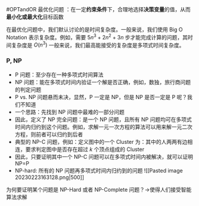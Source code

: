 #OPTandOR 
最优化问题 ：在一定**约束条件**下，合理地选择**决策变量**的值，从而**最小化或最大化**目标函数

在最优化问题中，我们默认讨论的是时间复杂度。一般来说，我们使用 Big O Notation 表示复杂度。例如，需要 $5n^3+2n^2+3n$ 步才能完成计算的问题，其时间复杂度是 $O (n^3)$ 
一般来说，我们最高能接受的复杂度是多项式时间复杂度。

### P, NP
- P 问题：至少存在一种多项式时间算法
- NP 问题：能在多项式时间内验证一个解是否正确，例如，数独，旅行商问题的判定问题
- P vs. NP 问题悬而未决，显然，P 一定是 NP，但是 NP 是否一定是 P 呢？我们不知道
- 一个思路：先找到 NP 问题中最难的一部分问题
- 因此，定义了 NP 完全问题：是一个 NP 问题，且所有 NP 问题均可在多项式时间内归约到这个问题。例如，求解一元一次方程的算法可以用来解一元二次方程，则前者可以归约到后者
- 典型的 NP-C 问题，例如：定义图中的一个 Cluster 为：其中的人两两有边相连，要求判定图中是否存在超过 $k$ 个顶点组成的 Cluster
- 因此，只要证明其中一个 NP-C 问题可以在多项式时间内被解决，就可以证明 NP=P 
- NP-hard: 所有的 NP 问题再多项式时间内归约到的问题
![[Pasted image 20230223163128.png|500]]

为何要证明某个问题是 NP-Hard 或者 NP-Complete 问题？->使得人们接受智能算法求解

